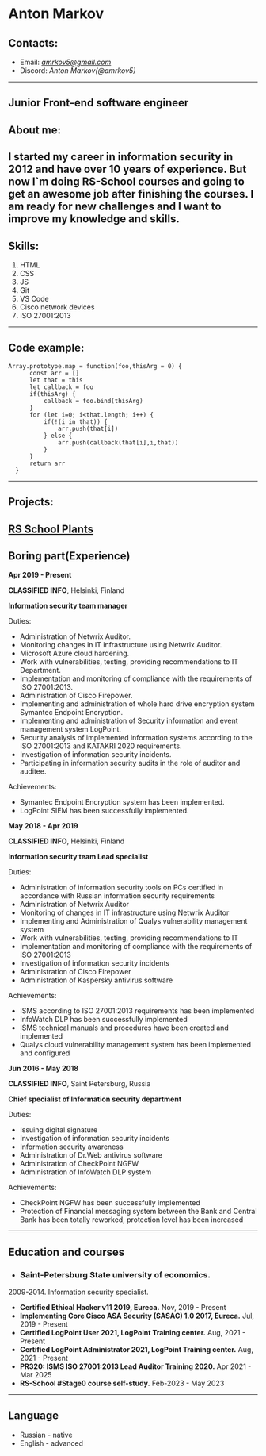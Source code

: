 # **Anton Markov**
## Contacts:
- Email: *amrkov5@gmail.com*
- Discord: *Anton Markov(@amrkov5)*
---
## **Junior Front-end software engineer**

## **About me**:

I started my career in information security in 2012 and have over 10 years of experience. But now I`m doing RS-School courses and going to get an awesome job after finishing the courses. I am ready for new challenges and I want to improve my knowledge and skills.
---
## **Skills**:
1. HTML
2. CSS
3. JS
4. Git
5. VS Code
6. Cisco network devices
7. ISO 27001:2013
---
## **Code example**:
```
Array.prototype.map = function(foo,thisArg = 0) {
      const arr = []
      let that = this
      let callback = foo
      if(thisArg) {
          callback = foo.bind(thisArg)
      }
      for (let i=0; i<that.length; i++) {
          if(!(i in that)) {
              arr.push(that[i])
          } else {
              arr.push(callback(that[i],i,that))
          }   
      }
      return arr
  }
``` 
---
## **Projects**:
[RS School Plants](https://amrkov5.github.io/rsschool-cv-stage0/ "RS School Plants")
---
## **Boring part(Experience)**
**Apr 2019 - Present**

**CLASSIFIED INFO**, Helsinki, Finland

**Information security team manager**

Duties:
- Administration of Netwrix Auditor.
- Monitoring changes in IT infrastructure using Netwrix Auditor.
- Microsoft Azure cloud hardening.
- Work with vulnerabilities, testing, providing recommendations to IT Department.
- Implementation and monitoring of compliance with the requirements of ISO 27001:2013.
- Administration of Cisco Firepower.
- Implementing and administration of whole hard drive encryption system Symantec Endpoint Encryption.
- Implementing and administration of Security information and event management system LogPoint.
- Security analysis of implemented information systems according to the ISO 27001:2013 and KATAKRI 2020 requirements.
- Investigation of information security incidents.
- Participating in information security audits in the role of auditor and auditee.

Achievements:
- Symantec Endpoint Encryption system has been implemented.
- LogPoint SIEM has been successfully implemented.

**May 2018 - Apr 2019**

**CLASSIFIED INFO**, Helsinki, Finland

**Information security team Lead specialist**

Duties:
- Administration of information security tools on PCs certified in accordance with Russian information security requirements
- Administration of Netwrix Auditor
- Monitoring of changes in IT infrastructure using Netwrix Auditor
- Implementing and Administration of Qualys vulnerability management system
- Work with vulnerabilities, testing, providing recommendations to IT
- Implementation and monitoring of compliance with the requirements of ISO 27001:2013
- Investigation of information security incidents
- Administration of Cisco Firepower
- Administration of Kaspersky antivirus software

Achievements:
- ISMS according to ISO 27001:2013 requirements has been implemented
- InfoWatch DLP has been successfully implemented
- ISMS technical manuals and procedures have been created and implemented
- Qualys cloud vulnerability management system has been implemented and configured

**Jun 2016 - May 2018**

**CLASSIFIED INFO**, Saint Petersburg, Russia

**Chief specialist of Information security department**

Duties:
- Issuing digital signature
- Investigation of information security incidents
- Information security awareness
- Administration of Dr.Web antivirus software
- Administration of CheckPoint NGFW
- Administration of InfoWatch DLP system

Achievements:
- CheckPoint NGFW has been successfully implemented
- Protection of Financial messaging system between the Bank and Central Bank has been totally reworked, protection level has been increased
---
## Education and courses
- ### Saint-Petersburg State university of economics.
2009-2014. Information security specialist.

- **Certified Ethical Hacker v11 2019, Eureca.**
Nov, 2019 - Present
- **Implementing Core Cisco ASA Security (SASAC) 1.0 2017, Eureca.**
Jul, 2019 - Present
- **Certified LogPoint User 2021, LogPoint Training center.**
Aug, 2021 - Present
- **Certified LogPoint Administrator 2021, LogPoint Training center.**
Aug, 2021 - Present
- **PR320: ISMS ISO 27001:2013 Lead Auditor Training 2020.**
Apr 2021 - Mar 2025
- **RS-School #Stage0 course self-study.**
Feb-2023 - May 2023
---
## Language
- Russian - native
- English - advanced